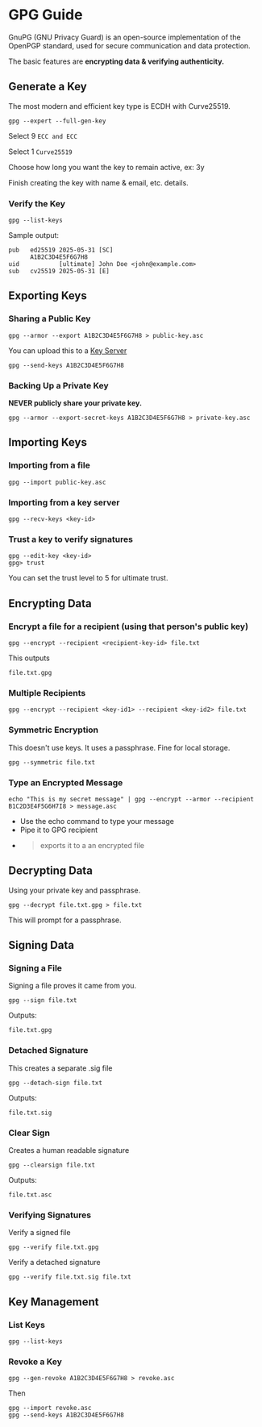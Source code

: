 # GPG Guide

GnuPG (GNU Privacy Guard) is an open-source implementation of the OpenPGP standard, used for secure communication and data protection.

The basic features are **encrypting data & verifying authenticity.** 

## Generate a Key

The most modern and efficient key type is ECDH with Curve25519.

```
gpg --expert --full-gen-key
```

Select 9 ```ECC and ECC```

Select 1 ```Curve25519```

Choose how long you want the key to remain active, ex: 3y

Finish creating the key with name & email, etc. details.

### Verify the Key

```
gpg --list-keys
```

Sample output:

```
pub   ed25519 2025-05-31 [SC]
      A1B2C3D4E5F6G7H8
uid           [ultimate] John Doe <john@example.com>
sub   cv25519 2025-05-31 [E]
```

## Exporting Keys

### Sharing a Public Key

```
gpg --armor --export A1B2C3D4E5F6G7H8 > public-key.asc
```

You can upload this to a [Key Server](keys.openpgp.org)

```
gpg --send-keys A1B2C3D4E5F6G7H8
```

### Backing Up a Private Key

**NEVER publicly share your private key.**

```
gpg --armor --export-secret-keys A1B2C3D4E5F6G7H8 > private-key.asc
```

## Importing Keys

### Importing from a file

```
gpg --import public-key.asc
```

### Importing from a key server

```
gpg --recv-keys <key-id>
```

### Trust a key to verify signatures

```
gpg --edit-key <key-id>
gpg> trust
```

You can set the trust level to 5 for ultimate trust.

## Encrypting Data

### Encrypt a file for a recipient (using that person's public key)

```
gpg --encrypt --recipient <recipient-key-id> file.txt
```

This outputs 

```
file.txt.gpg
```

### Multiple Recipients

```
gpg --encrypt --recipient <key-id1> --recipient <key-id2> file.txt
```

### Symmetric Encryption

This doesn't use keys. It uses a passphrase. Fine for local storage.

```
gpg --symmetric file.txt
```

### Type an Encrypted Message

```
echo "This is my secret message" | gpg --encrypt --armor --recipient B1C2D3E4F5G6H7I8 > message.asc
```

+ Use the echo command to type your message
+ Pipe it to GPG recipient 
+ > exports it to a an encrypted file

## Decrypting Data

Using your private key and passphrase.

```
gpg --decrypt file.txt.gpg > file.txt
```

This will prompt for a passphrase.

## Signing Data

### Signing a File
Signing a file proves it came from you.

```
gpg --sign file.txt
```

Outputs: 

```
file.txt.gpg
```

### Detached Signature

This creates a separate .sig file

```
gpg --detach-sign file.txt
```

Outputs: 

```
file.txt.sig
```

### Clear Sign

Creates a human readable signature

```
gpg --clearsign file.txt
```

Outputs:

```
file.txt.asc
```

### Verifying Signatures

Verify a signed file

```
gpg --verify file.txt.gpg
```

Verify a detached signature

```
gpg --verify file.txt.sig file.txt
```

## Key Management

### List Keys

```
gpg --list-keys
```

### Revoke a Key

```
gpg --gen-revoke A1B2C3D4E5F6G7H8 > revoke.asc
```

Then

```
gpg --import revoke.asc
gpg --send-keys A1B2C3D4E5F6G7H8
```



    









